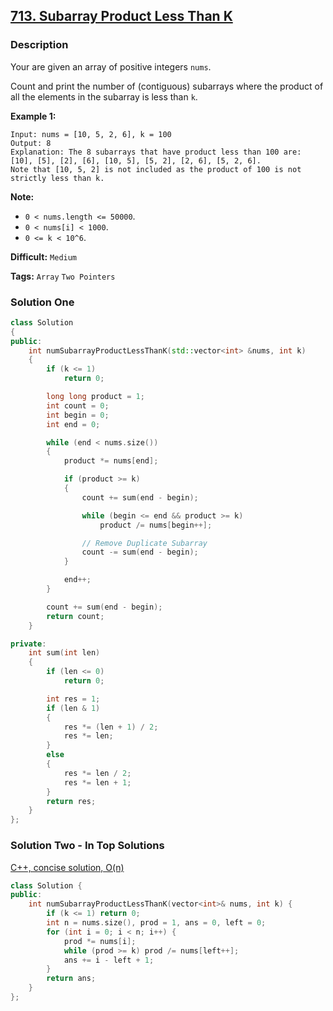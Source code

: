 ## [713. Subarray Product Less Than K](https://leetcode.com/problems/subarray-product-less-than-k/description/)

### Description

Your are given an array of positive integers `nums`.

Count and print the number of (contiguous) subarrays where the product of all the elements in the subarray is less than `k`.

**Example 1:**

```
Input: nums = [10, 5, 2, 6], k = 100
Output: 8
Explanation: The 8 subarrays that have product less than 100 are: [10], [5], [2], [6], [10, 5], [5, 2], [2, 6], [5, 2, 6].
Note that [10, 5, 2] is not included as the product of 100 is not strictly less than k.

```

**Note:**

- `0 < nums.length <= 50000`.
- `0 < nums[i] < 1000`.
- `0 <= k < 10^6`.

**Difficult:** `Medium`

**Tags:** `Array` `Two Pointers`

### Solution One

```c++
class Solution
{
public:
    int numSubarrayProductLessThanK(std::vector<int> &nums, int k)
    {
        if (k <= 1)
            return 0;

        long long product = 1;
        int count = 0;
        int begin = 0;
        int end = 0;

        while (end < nums.size())
        {
            product *= nums[end];

            if (product >= k)
            {
                count += sum(end - begin);

                while (begin <= end && product >= k)
                    product /= nums[begin++];

                // Remove Duplicate Subarray
                count -= sum(end - begin);
            }

            end++;
        }

        count += sum(end - begin);
        return count;
    }

private:
    int sum(int len)
    {
        if (len <= 0)
            return 0;

        int res = 1;
        if (len & 1)
        {
            res *= (len + 1) / 2;
            res *= len;
        }
        else
        {
            res *= len / 2;
            res *= len + 1;
        }
        return res;
    }
};
```

### Solution Two - In Top Solutions

[C++, concise solution, O(n)](https://discuss.leetcode.com/topic/107978/c-concise-solution-o-n)

```c++
class Solution {
public:
    int numSubarrayProductLessThanK(vector<int>& nums, int k) {
        if (k <= 1) return 0;
        int n = nums.size(), prod = 1, ans = 0, left = 0;
        for (int i = 0; i < n; i++) {
            prod *= nums[i];
            while (prod >= k) prod /= nums[left++];
            ans += i - left + 1;
        }
        return ans;
    }
};
```

